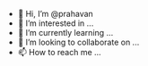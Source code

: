 - 👋 Hi, I’m @prahavan
- 👀 I’m interested in ...
- 🌱 I’m currently learning ...
- 💞️ I’m looking to collaborate on ...
- 📫 How to reach me ...

<!---
prahavan/prahavan is a ✨ special ✨ repository because its `README.md` (this file) appears on your GitHub profile.
You can click the Preview link to take a look at your changes.
--->
